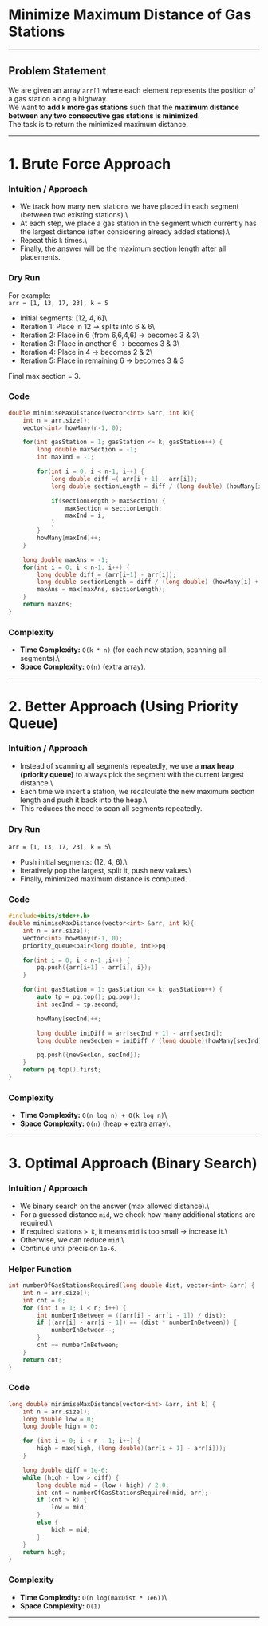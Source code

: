 # Minimize Maximum Distance of Gas Stations

------------------------------------------------------------------------

## Problem Statement

We are given an array `arr[]` where each element represents the position
of a gas station along a highway.\
We want to **add `k` more gas stations** such that the **maximum
distance between any two consecutive gas stations is minimized**.\
The task is to return the minimized maximum distance.

------------------------------------------------------------------------

# 1. Brute Force Approach

### Intuition / Approach

-   We track how many new stations we have placed in each segment
    (between two existing stations).\
-   At each step, we place a gas station in the segment which currently
    has the largest distance (after considering already added
    stations).\
-   Repeat this `k` times.\
-   Finally, the answer will be the maximum section length after all
    placements.

### Dry Run

For example:\
`arr = [1, 13, 17, 23], k = 5`

-   Initial segments: \[12, 4, 6\]\
-   Iteration 1: Place in 12 → splits into 6 & 6\
-   Iteration 2: Place in 6 (from 6,6,4,6) → becomes 3 & 3\
-   Iteration 3: Place in another 6 → becomes 3 & 3\
-   Iteration 4: Place in 4 → becomes 2 & 2\
-   Iteration 5: Place in remaining 6 → becomes 3 & 3

Final max section = 3.

### Code

``` cpp
double minimiseMaxDistance(vector<int> &arr, int k){
    int n = arr.size();
    vector<int> howMany(n-1, 0);

    for(int gasStation = 1; gasStation <= k; gasStation++) {
        long double maxSection = -1;
        int maxInd = -1;

        for(int i = 0; i < n-1; i++) {
            long double diff =( arr[i + 1] - arr[i]);
            long double sectionLength = diff / (long double) (howMany[i] + 1);

            if(sectionLength > maxSection) {
                maxSection = sectionLength;
                maxInd = i;
            } 
        }
        howMany[maxInd]++;
    }   

    long double maxAns = -1;
    for(int i = 0; i < n-1; i++) {
        long double diff = (arr[i+1] - arr[i]);
        long double sectionLength = diff / (long double) (howMany[i] + 1);
        maxAns = max(maxAns, sectionLength);
    }
    return maxAns;
}
```

### Complexity

-   **Time Complexity:** `O(k * n)` (for each new station, scanning all
    segments).\
-   **Space Complexity:** `O(n)` (extra array).

------------------------------------------------------------------------

# 2. Better Approach (Using Priority Queue)

### Intuition / Approach

-   Instead of scanning all segments repeatedly, we use a **max heap
    (priority queue)** to always pick the segment with the current
    largest distance.\
-   Each time we insert a station, we recalculate the new maximum
    section length and push it back into the heap.\
-   This reduces the need to scan all segments repeatedly.

### Dry Run

`arr = [1, 13, 17, 23], k = 5`\
- Push initial segments: (12, 4, 6).\
- Iteratively pop the largest, split it, push new values.\
- Finally, minimized maximum distance is computed.

### Code

``` cpp
#include<bits/stdc++.h>
double minimiseMaxDistance(vector<int> &arr, int k){
    int n = arr.size();
    vector<int> howMany(n-1, 0);
    priority_queue<pair<long double, int>>pq;

    for(int i = 0; i < n-1 ;i++) {
        pq.push({arr[i+1] - arr[i], i});
    }

    for(int gasStation = 1; gasStation <= k; gasStation++) {
        auto tp = pq.top(); pq.pop();
        int secInd = tp.second;

        howMany[secInd]++;

        long double iniDiff = arr[secInd + 1] - arr[secInd];
        long double newSecLen = iniDiff / (long double)(howMany[secInd] + 1);

        pq.push({newSecLen, secInd});
    }   
    return pq.top().first;
}
```

### Complexity

-   **Time Complexity:** `O(n log n) + O(k log n)`\
-   **Space Complexity:** `O(n)` (heap + extra array).

------------------------------------------------------------------------

# 3. Optimal Approach (Binary Search)

### Intuition / Approach

-   We binary search on the answer (max allowed distance).\
-   For a guessed distance `mid`, we check how many additional stations
    are required.\
-   If required stations `> k`, it means `mid` is too small → increase
    it.\
-   Otherwise, we can reduce `mid`.\
-   Continue until precision `1e-6`.

### Helper Function

``` cpp
int numberOfGasStationsRequired(long double dist, vector<int> &arr) {
    int n = arr.size();
    int cnt = 0;
    for (int i = 1; i < n; i++) {
        int numberInBetween = ((arr[i] - arr[i - 1]) / dist);
        if ((arr[i] - arr[i - 1]) == (dist * numberInBetween)) {
            numberInBetween--;
        }
        cnt += numberInBetween;
    }
    return cnt;
}
```

### Code

``` cpp
long double minimiseMaxDistance(vector<int> &arr, int k) {
    int n = arr.size();
    long double low = 0;
    long double high = 0;

    for (int i = 0; i < n - 1; i++) {
        high = max(high, (long double)(arr[i + 1] - arr[i]));
    }

    long double diff = 1e-6;
    while (high - low > diff) {
        long double mid = (low + high) / 2.0;
        int cnt = numberOfGasStationsRequired(mid, arr);
        if (cnt > k) {
            low = mid;
        }
        else {
            high = mid;
        }
    }
    return high;
}
```

### Complexity

-   **Time Complexity:** `O(n log(maxDist * 1e6))`\
-   **Space Complexity:** `O(1)`

------------------------------------------------------------------------
